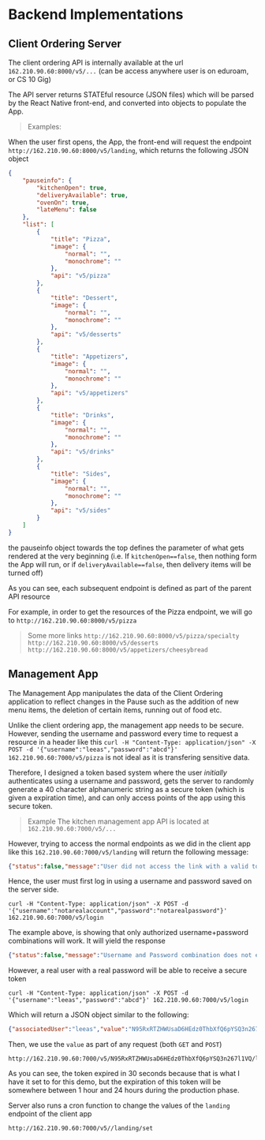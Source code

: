 # Backend Implementations

## Client Ordering Server

The client ordering API is internally available at the url `162.210.90.60:8000/v5/...` (can be access anywhere user is on eduroam, or CS 10 Gig)

The API server returns STATEful resource (JSON files) which will be parsed by the React Native front-end, and converted into objects to populate the App.

> Examples:

When the user first opens, the App, the front-end will request the endpoint `http://162.210.90.60:8000/v5/landing`, which returns the following JSON object

```json
{
	"pauseinfo": {
		"kitchenOpen": true,
		"deliveryAvailable": true,
		"ovenOn": true,
		"lateMenu": false
	},
	"list": [
		{
			"title": "Pizza",
			"image": {
				"normal": "",
				"monochrome": ""
			},
			"api": "v5/pizza"
		},
		{
			"title": "Dessert",
			"image": {
				"normal": "",
				"monochrome": ""
			},
			"api": "v5/desserts"
		},
		{
			"title": "Appetizers",
			"image": {
				"normal": "",
				"monochrome": ""
			},
			"api": "v5/appetizers"
		},
		{
			"title": "Drinks",
			"image": {
				"normal": "",
				"monochrome": ""
			},
			"api": "v5/drinks"
		},
		{
			"title": "Sides",
			"image": {
				"normal": "",
				"monochrome": ""
			},
			"api": "v5/sides"
		}
	]
}
```

the pauseinfo object towards the top defines the parameter of what gets rendered at the very beginning (i.e. If `kitchenOpen==false`, then nothing form the App will run, or if `deliveryAvailable==false`, then delivery items will be turned off)

As you can see, each subsequent endpoint is defined as part of the parent API resource

For example, in order to get the resources of the Pizza endpoint, we will go to `http://162.210.90.60:8000/v5/pizza`


> Some more links
`http://162.210.90.60:8000/v5/pizza/specialty`
`http://162.210.90.60:8000/v5/desserts`
`http://162.210.90.60:8000/v5/appetizers/cheesybread`



## Management App
The Management App manipulates the data of the Client Ordering application to reflect changes in the Pause such as the addition of new menu items, the deletion of certain items, running out of food etc.

Unlike the client ordering app, the management app needs to be secure. However, sending the username and password every time to request a resource in a header like this `curl -H "Content-Type: application/json" -X POST -d '{"username":"leeas","password":"abcd"}' 162.210.90.60:7000/v5/pizza` is not ideal as it is transfering sensitive data.

Therefore, I designed a token based system where the user *initially* authenticates using a username and password, gets the server to randomly generate a 40 character alphanumeric string as a secure token (which is given a expiration time), and can only access points of the app using this secure token.

> Example
The kitchen management app API is located at `162.210.90.60:7000/v5/...`

However, trying to access the normal endpoints as we did in the client app like this `162.210.90.60:7000/v5/landing` will return the following message:

```json
{"status":false,"message":"User did not access the link with a valid token. Please log in"}
```

Hence, the user must first log in using a username and password saved on the server side.

```
curl -H "Content-Type: application/json" -X POST -d '{"username":"notarealaccount","password":"notarealpassword"}' 162.210.90.60:7000/v5/login
```
The example above, is showing that only authorized username+password combinations will work. It will yield the response

```json
{"status":false,"message":"Username and Password combination does not exist. If you forgot your password, please talk to another manager for the app "}
```

However, a real user with a real password will be able to receive a secure token
```
curl -H "Content-Type: application/json" -X POST -d '{"username":"leeas","password":"abcd"}' 162.210.90.60:7000/v5/login
```

Which will return a JSON object similar to the following:
```json
{"associatedUser":"leeas","value":"N95RxRTZHWUsaD6HEdz0ThbXfQ6pYSQ3n267l1VQ","timestamp":"2018-01-24T13:11:23.309813635-06:00"}
```

Then, we use the `value` as part of any request (both `GET` and `POST`)

```
http://162.210.90.60:7000/v5/N95RxRTZHWUsaD6HEdz0ThbXfQ6pYSQ3n267l1VQ/landing
```

As you can see, the token expired in 30 seconds because that is what I have it set to for this demo, but the expiration of this token will be somewhere between 1 hour and 24 hours during the production phase.


Server also runs a cron function to change the values of the `landing` endpoint of the client app
```
http://162.210.90.60:7000/v5//landing/set
```
